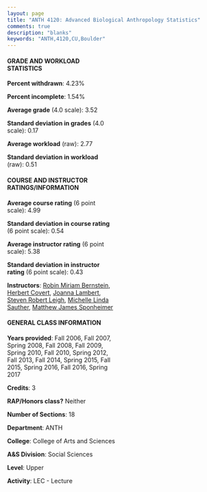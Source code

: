 ```yaml
---
layout: page
title: "ANTH 4120: Advanced Biological Anthropology Statistics"
comments: true
description: "blanks"
keywords: "ANTH,4120,CU,Boulder"
---
```

<head>
<script src="https://ajax.googleapis.com/ajax/libs/jquery/2.1.3/jquery.min.js"></script>
<script src="https://dl.dropboxusercontent.com/s/pc42nxpaw1ea4o9/highcharts.js?dl=0"></script>
<!-- <script src="../assets/js/highcharts.js"></script> -->
<style type="text/css">@font-face {
	font-family: "Bebas Neue";
	src: url(https://www.filehosting.org/file/details/544349/BebasNeue Regular.otf) format("opentype");
	}
	h1.Bebas { 
		font-family: "Bebas Neue", Verdana, Tahoma;
	}
</style>
</head>
<body>
	<div id="container" style="float: right; width: 45%; height: 88%; margin-left: 2.5%; margin-right: 2.5%;"></div>
	<script language="JavaScript">
		$(document).ready(function() {
		var chart = {type: 'column'};
		var title = {text: 'Grade Distribution'};
		var xAxis = {categories: ['A','B','C','D','F'],crosshair: true};
		var yAxis = {min: 0,title: {text: 'Percentage'}};
		var tooltip = {headerFormat: '<center><b><span style="font-size:20px">{point.key}</span></b></center>',
		               pointFormat: '<td style="padding:0"><b>{point.y:.1f}%</b></td>',
		               footerFormat: '</table>',shared: true,useHTML: true};
		var plotOptions = {column: {pointPadding: 0.0,borderWidth: 0}};  
		var credits = {enabled: false};var series= [{name: 'Percent',data: [63.84,30.78,2.98,0.97,1.43,]}];
		var json = {};
		json.chart = chart;
		json.title = title;
		json.tooltip = tooltip;
		json.xAxis = xAxis;
		json.yAxis = yAxis;  
		json.series = series;
		json.plotOptions = plotOptions;  
		json.credits = credits;
		$('#container').highcharts(json);
	});
	</script>
</body>
			   
#### GRADE AND WORKLOAD STATISTICS

**Percent withdrawn**: 4.23%

**Percent incomplete**: 1.54%

**Average grade** (4.0 scale): 3.52

**Standard deviation in grades** (4.0 scale): 0.17

**Average workload** (raw): 2.77

**Standard deviation in workload** (raw): 0.51

#### COURSE AND INSTRUCTOR RATINGS/INFORMATION

**Average course rating** (6 point scale): 4.99

**Standard deviation in course rating** (6 point scale): 0.54

**Average instructor rating** (6 point scale): 5.38

**Standard deviation in instructor rating** (6 point scale): 0.43

**Instructors**: <a href='../../instructors/Robin_Miriam_Bernstein'>Robin Miriam Bernstein</a>, <a href='../../instructors/Herbert_Covert'>Herbert Covert</a>, <a href='../../instructors/Joanna_Lambert'>Joanna Lambert</a>, <a href='../../instructors/Steven_Robert_Leigh'>Steven Robert Leigh</a>, <a href='../../instructors/Michelle_Linda_Sauther'>Michelle Linda Sauther</a>, <a href='../../instructors/Matthew_James_Sponheimer'>Matthew James Sponheimer</a>

#### GENERAL CLASS INFORMATION

**Years provided**: Fall 2006, Fall 2007, Spring 2008, Fall 2008, Fall 2009, Spring 2010, Fall 2010, Spring 2012, Fall 2013, Fall 2014, Spring 2015, Fall 2015, Spring 2016, Fall 2016, Spring 2017

**Credits**: 3

**RAP/Honors class?** Neither

**Number of Sections**: 18

**Department**: ANTH

**College**: College of Arts and Sciences

**A&S Division**: Social Sciences

**Level**: Upper

**Activity**: LEC - Lecture
